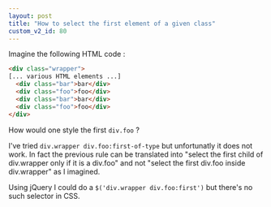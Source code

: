 ```yaml
---
layout: post
title: "How to select the first element of a given class"
custom_v2_id: 80
---
```


Imagine the following HTML code :


```html
<div class="wrapper">
[... various HTML elements ...]
  <div class="bar">bar</div>
  <div class="foo">foo</div>
  <div class="bar">bar</div>
  <div class="foo">foo</div>
</div>
```

How would one style the first `div.foo` ?

I've tried `div.wrapper div.foo:first-of-type` but unfortunatly it does not
work. In fact the previous rule can be translated into "select the first child
of div.wrapper only if it is a div.foo" and not "select the first div.foo
inside div.wrapper" as I imagined.

Using jQuery I could do a `$('div.wrapper div.foo:first')` but there's no such
selector in CSS.

